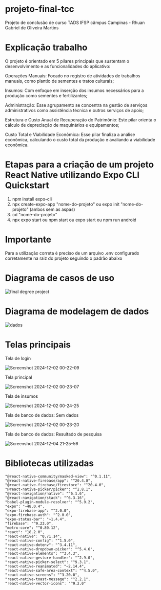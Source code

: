 # projeto-final-tcc

Projeto de conclusão de curso TADS IFSP câmpus Campinas - Rhuan Gabriel de Oliveira Martins

# Explicação trabalho

O projeto é orientado em 5 pilares principais que sustentam o desenvolvimento e as funcionalidades do aplicativo: 

Operações Manuais: Focado no registro de atividades de trabalhos manuais, como plantio de sementes e tratos culturais;

Insumos: Com enfoque em inserção dos insumos necessários para a produção como sementes e fertilizantes;

Administração: Esse agrupamento se concentra na gestão de serviços administrativos como assistência técnica e outros serviços de apoio;

Estrutura e Custo Anual de Recuperação do Patrimônio: Este pilar orienta o cálculo de depreciação de maquinários e equipamentos;

Custo Total e Viabilidade Econômica: Esse pilar finaliza a análise econômica, calculando o custo total da produção e avaliando a viabilidade econômica.


# Etapas para a criação de um projeto React Native utilizando Expo CLI Quickstart

1) npm install expo-cli
2) npx create-expo-app "nome-do-projeto" ou expo init "nome-do-projeto" (ambos sem as aspas)
3) cd "nome-do-projeto"
4) npx expo start ou npm start ou expo start ou npm run android

# Importante

Para a utilização correta é preciso de um arquivo .env configurado corretamente na raiz do projeto seguindo o padrão abaixo



# Diagrama de casos de uso 

![final degree project](https://github.com/user-attachments/assets/33f3d4cd-e3ae-48e9-8257-3d582c01b5e0)


# Diagrama de modelagem de dados

![dados](https://github.com/user-attachments/assets/84da64cf-8a60-4a47-beb5-63ceb9d594e2)

# Telas principais

Tela de login

![Screenshot 2024-12-02 00-22-09](https://github.com/user-attachments/assets/6f4b5de7-ccb6-40c2-9480-759a0133609c)

Tela principal


![Screenshot 2024-12-02 00-23-07](https://github.com/user-attachments/assets/43d34150-b66c-4681-9b6b-706a84b7b11c)

Tela de insumos


![Screenshot 2024-12-02 00-24-25](https://github.com/user-attachments/assets/fada7929-6289-4984-a1d0-602711f4a6d1)

Tela de banco de dados: Sem dados


![Screenshot 2024-12-02 00-23-20](https://github.com/user-attachments/assets/888ee4da-c994-4cb0-a0c3-37cd5e8d2057)


Tela de banco de dados: Resultado de pesquisa


![Screenshot 2024-12-04 21-25-56](https://github.com/user-attachments/assets/e33ed18a-8ddc-430b-9ff3-1fb182551613)


# Bibliotecas utilizadas

    "@react-native-community/masked-view": "^0.1.11",
    "@react-native-firebase/app": "^20.4.0",
    "@react-native-firebase/firestore": "^20.4.0",
    "@react-native-picker/picker": "^2.8.1",
    "@react-navigation/native": "^6.1.6",
    "@react-navigation/stack": "^6.3.16",
    "babel-plugin-module-resolver": "^5.0.2",
    "expo": "~48.0.4",
    "expo-firebase-app": "^2.0.0",
    "expo-firebase-auth": "^2.0.0",
    "expo-status-bar": "~1.4.4",
    "firebase": "^9.23.0",
    "metro-core": "^0.80.12",
    "react": "18.2.0",
    "react-native": "0.71.14",
    "react-native-config": "^1.5.0",
    "react-native-dotenv": "^3.4.11",
    "react-native-dropdown-picker": "^5.4.6",
    "react-native-elements": "^3.4.3",
    "react-native-gesture-handler": "^2.9.0",
    "react-native-picker-select": "^9.3.1",
    "react-native-reanimated": "~2.14.4",
    "react-native-safe-area-context": "^4.5.0",
    "react-native-screens": "^3.20.0",
    "react-native-toast-message": "^2.2.1",
    "react-native-vector-icons": "^9.2.0"

